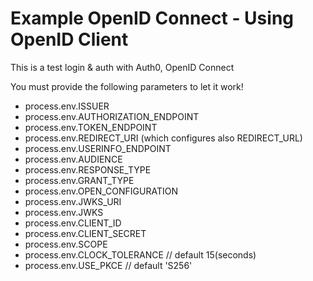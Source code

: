 # Example OpenID Connect - Using OpenID Client
This is a test login & auth with Auth0, OpenID Connect


You must provide the following parameters to let it work!

* process.env.ISSUER
* process.env.AUTHORIZATION_ENDPOINT
* process.env.TOKEN_ENDPOINT
* process.env.REDIRECT_URI (which configures also REDIRECT_URL)
* process.env.USERINFO_ENDPOINT
* process.env.AUDIENCE
* process.env.RESPONSE_TYPE
* process.env.GRANT_TYPE
* process.env.OPEN_CONFIGURATION
* process.env.JWKS_URI
* process.env.JWKS
* process.env.CLIENT_ID
* process.env.CLIENT_SECRET
* process.env.SCOPE
* process.env.CLOCK_TOLERANCE // default 15(seconds) 
* process.env.USE_PKCE // default 'S256'
